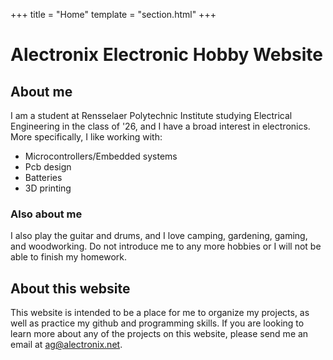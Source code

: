 +++
title = "Home"
template = "section.html"
+++

# Alectronix Electronic Hobby Website

## About me
I am a student at Rensselaer Polytechnic Institute studying Electrical Engineering in the class of '26, and I have a broad interest in electronics. More specifically, I like working with:
* Microcontrollers/Embedded systems
* Pcb design
* Batteries
* 3D printing

### Also about me
I also play the guitar and drums, and I love camping, gardening, gaming, and woodworking. Do not introduce me to any more hobbies or I will not be able to finish my homework.

## About this website
This website is intended to be a place for me to organize my projects, as well as practice my github and programming skills. If you are looking to learn more about any of the projects on this website, please send me an email at ag@alectronix.net.
